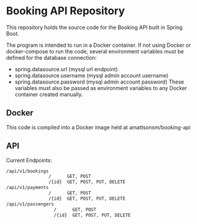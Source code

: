 # Booking API Repository

This repository holds the source code for the Booking API built in Spring Boot. 

The program is intended to run in a Docker container. If not using Docker or docker-compose to run the code, several environment variables must be defined for the database connection:
* spring.datasource.url (mysql url endpoint)
* spring.datasource.username (mysql admin account username)
* spring.datasource.password (mysql admin account password)
These variables must also be passed as environment variables to any Docker container created manually.

## Docker

This code is compiled into a Docker image held at amattsonsm/booking-api

## API

Current Endpoints:
```sh
/api/v1/bookings
                /      GET, POST
                /{id}  GET, POST, PUT, DELETE
/api/v1/payments
                /      GET, POST
                /{id}  GET, POST, PUT, DELETE
/api/v1/passengers
                  /      GET, POST
                  /{id}  GET, POST, PUT, DELETE
```
